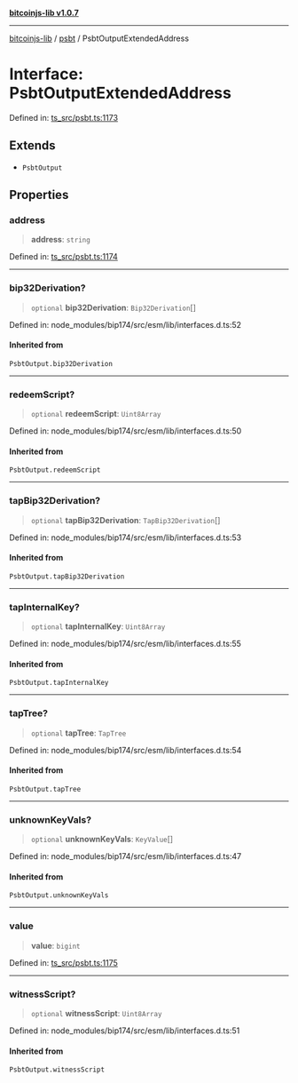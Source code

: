 [**bitcoinjs-lib v1.0.7**](../../../README.md)

***

[bitcoinjs-lib](../../../README.md) / [psbt](../README.md) / PsbtOutputExtendedAddress

# Interface: PsbtOutputExtendedAddress

Defined in: [ts\_src/psbt.ts:1173](https://github.com/sCrypt-Inc/bitcoinjs-lib/blob/e3b2d1c4c35cd925f8b17063dc9eb0300cab46a2/ts_src/psbt.ts#L1173)

## Extends

- `PsbtOutput`

## Properties

### address

> **address**: `string`

Defined in: [ts\_src/psbt.ts:1174](https://github.com/sCrypt-Inc/bitcoinjs-lib/blob/e3b2d1c4c35cd925f8b17063dc9eb0300cab46a2/ts_src/psbt.ts#L1174)

***

### bip32Derivation?

> `optional` **bip32Derivation**: `Bip32Derivation`[]

Defined in: node\_modules/bip174/src/esm/lib/interfaces.d.ts:52

#### Inherited from

`PsbtOutput.bip32Derivation`

***

### redeemScript?

> `optional` **redeemScript**: `Uint8Array`

Defined in: node\_modules/bip174/src/esm/lib/interfaces.d.ts:50

#### Inherited from

`PsbtOutput.redeemScript`

***

### tapBip32Derivation?

> `optional` **tapBip32Derivation**: `TapBip32Derivation`[]

Defined in: node\_modules/bip174/src/esm/lib/interfaces.d.ts:53

#### Inherited from

`PsbtOutput.tapBip32Derivation`

***

### tapInternalKey?

> `optional` **tapInternalKey**: `Uint8Array`

Defined in: node\_modules/bip174/src/esm/lib/interfaces.d.ts:55

#### Inherited from

`PsbtOutput.tapInternalKey`

***

### tapTree?

> `optional` **tapTree**: `TapTree`

Defined in: node\_modules/bip174/src/esm/lib/interfaces.d.ts:54

#### Inherited from

`PsbtOutput.tapTree`

***

### unknownKeyVals?

> `optional` **unknownKeyVals**: `KeyValue`[]

Defined in: node\_modules/bip174/src/esm/lib/interfaces.d.ts:47

#### Inherited from

`PsbtOutput.unknownKeyVals`

***

### value

> **value**: `bigint`

Defined in: [ts\_src/psbt.ts:1175](https://github.com/sCrypt-Inc/bitcoinjs-lib/blob/e3b2d1c4c35cd925f8b17063dc9eb0300cab46a2/ts_src/psbt.ts#L1175)

***

### witnessScript?

> `optional` **witnessScript**: `Uint8Array`

Defined in: node\_modules/bip174/src/esm/lib/interfaces.d.ts:51

#### Inherited from

`PsbtOutput.witnessScript`
